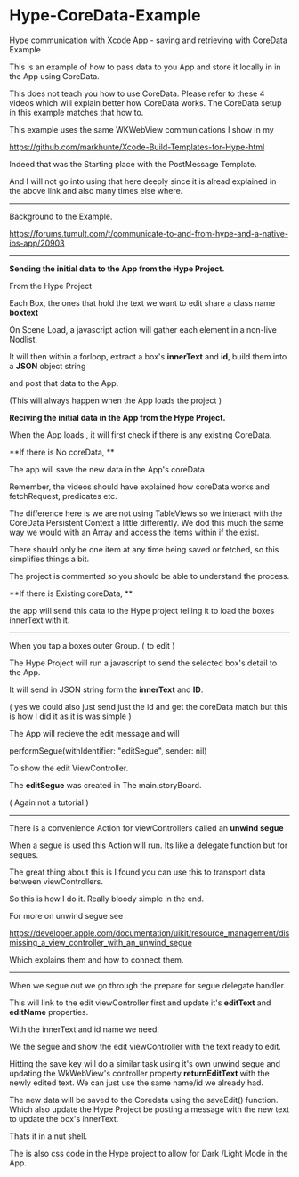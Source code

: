 # Hype-CoreData-Example
Hype communication  with Xcode App - saving and retrieving with CoreData Example



This is an example of how to pass data to you App and store it locally in in the App using CoreData.

This does not teach you how to use CoreData. Please refer to these 4 videos which will explain better how CoreData works. The CoreData setup  in this example matches that how to. 



This example uses the same WKWebView communications I show in my 

https://github.com/markhunte/Xcode-Build-Templates-for-Hype-html



Indeed that was the Starting place with the PostMessage Template.

And I will not go into using that here deeply since it is alread explained in the above link and also many times else where.



-----

Background to the Example.

https://forums.tumult.com/t/communicate-to-and-from-hype-and-a-native-ios-app/20903



-----



**Sending the initial data to the App from the Hype Project.**



From the Hype Project

Each Box, the ones that hold the text we want to edit share a class name  **boxtext**

On Scene Load, a javascript action will gather each element  in a non-live Nodlist.

It will then within a forloop, extract a box's **innerText**  and **id**, build them into a **JSON** object string

and post that data to the App.



(This will always happen when the App loads the project )



**Reciving the initial data in the App from the Hype Project.**



When the App loads , it will first check if there is any existing CoreData.

**If there is No coreData,  **

The app will save the new data in the App's coreData.

Remember, the videos should have explained how coreData works and fetchRequest, predicates etc.

The difference here is we are not using TableViews so we interact with the CoreData Persistent Context a little differently. We dod this much the same way we would with an Array and access the items within if the exist.

There should only be one item at any time being saved or fetched, so this simplifies things a bit.

The project is commented so you should be able to understand the process.

**If there is Existing coreData,  **

the app will send this data to the Hype project telling it to load the boxes innerText with it.



----

When you tap a boxes outer Group. ( to edit )

The Hype Project will run a javascript to send the selected box's detail to the App.

It will send in JSON string form the **innerText** and **ID**.

( yes we could also just send just the id and get the coreData match but this is how I did it as it is was  simple )



The App will recieve the edit message and will

 performSegue(withIdentifier: "editSegue", sender: nil)

To show the edit ViewController.



The **editSegue** was created in The main.storyBoard.

( Again not a tutorial )

----

There is a convenience Action for viewControllers called an **unwind segue** 

When a segue is used this Action will run.  Its like a delegate function but for segues.

The great thing about this is I found you can use this to transport data between viewControllers.  

So this is how I do it. Really bloody simple in the end.

For more on unwind segue see

https://developer.apple.com/documentation/uikit/resource_management/dismissing_a_view_controller_with_an_unwind_segue

Which explains them and how to connect them.

---

When we segue out we go through the prepare for segue delegate handler.

This will link to the edit viewController first and update it's   **editText** and **editName**  properties.

With the innerText and id name we need.

We the segue and show the edit viewController with the text ready to edit.



Hitting the save key will do a similar task using it's own unwind segue and updating the WkWebView's controller property  **returnEditText** with the newly edited text. We can just use the same name/id we already had.

The new data will be saved to the Coredata using the saveEdit() function. Which also update the Hype Project be posting a message with the new text to update the box's innerText.



Thats it in a nut shell.

The is also css code in the Hype project to allow for Dark /Light Mode in the App.











